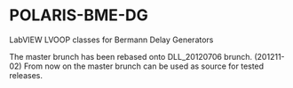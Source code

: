 POLARIS-BME-DG
==============

LabVIEW LVOOP classes for Bermann Delay Generators

The master brunch has been rebased onto DLL_20120706 brunch. (201211-02)
From now on the master brunch can be used as source for tested releases.